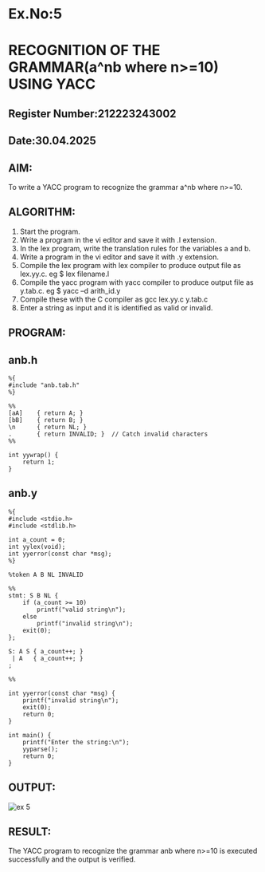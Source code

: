 # Ex.No:5
# RECOGNITION OF THE GRAMMAR(a^nb where n>=10) USING YACC
## Register Number:212223243002
## Date:30.04.2025
## AIM:
To write a YACC program to recognize the grammar a^nb where n>=10.
## ALGORITHM:
1.	Start the program.
2.	Write a program in the vi editor and save it with .l extension.
3.	In the lex program, write the translation rules for the variables a and b.
4.	Write a program in the vi editor and save it with .y extension.
5.	Compile the lex program with lex compiler to produce output file as lex.yy.c. eg $ lex filename.l
6.	Compile the yacc program with yacc compiler to produce output file as y.tab.c. eg $ yacc –d arith_id.y
7.	Compile these with the C compiler as gcc lex.yy.c y.tab.c
8.	Enter a string as input and it is identified as valid or invalid.
## PROGRAM:
## anb.h
```
%{
#include "anb.tab.h"
%}

%%
[aA]    { return A; }
[bB]    { return B; }
\n      { return NL; }
.       { return INVALID; }  // Catch invalid characters
%%

int yywrap() {
    return 1;
}
```
## anb.y
```
%{
#include <stdio.h>
#include <stdlib.h>

int a_count = 0;
int yylex(void);
int yyerror(const char *msg);
%}

%token A B NL INVALID

%%
stmt: S B NL {
    if (a_count >= 10)
        printf("valid string\n");
    else
        printf("invalid string\n");
    exit(0);
};

S: A S { a_count++; }
 | A   { a_count++; }
;

%%

int yyerror(const char *msg) {
    printf("invalid string\n");
    exit(0);
    return 0;
}

int main() {
    printf("Enter the string:\n");
    yyparse();
    return 0;
}
```
## OUTPUT:
![ex 5](https://github.com/user-attachments/assets/289ff512-7177-4982-90d6-57a8c8126c6e)


## RESULT:
The YACC program to recognize the grammar anb where n>=10 is executed successfully and the output is verified.

